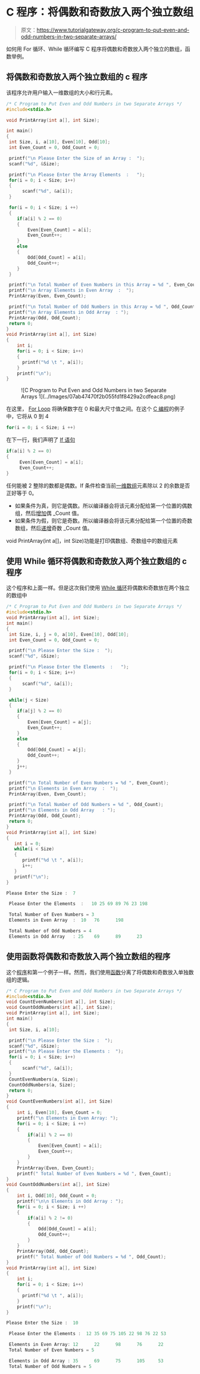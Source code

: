 # C 程序：将偶数和奇数放入两个独立数组

> 原文：<https://www.tutorialgateway.org/c-program-to-put-even-and-odd-numbers-in-two-separate-arrays/>

如何用 For 循环、While 循环编写 C 程序将偶数和奇数放入两个独立的数组，函数举例。

## 将偶数和奇数放入两个独立数组的 c 程序

该程序允许用户输入一维数组的大小和行元素。

```c
/* C Program to Put Even and Odd Numbers in two Separate Arrays */
#include<stdio.h>

void PrintArray(int a[], int Size);

int main()
{
 int Size, i, a[10], Even[10], Odd[10];
 int Even_Count = 0, Odd_Count = 0;

 printf("\n Please Enter the Size of an Array :  ");
 scanf("%d", &Size);

 printf("\n Please Enter the Array Elements  :   ");
 for(i = 0; i < Size; i++)
 {
      scanf("%d", &a[i]);
 }

 for(i = 0; i < Size; i ++)
 {
 	if(a[i] % 2 == 0)
 	{
 		Even[Even_Count] = a[i];
 		Even_Count++;
	}
	else
	{
		Odd[Odd_Count] = a[i];
	 	Odd_Count++;
	}
 }

 printf("\n Total Number of Even Numbers in this Array = %d ", Even_Count);
 printf("\n Array Elements in Even Array  :  ");
 PrintArray(Even, Even_Count);

 printf("\n Total Number of Odd Numbers in this Array = %d ", Odd_Count);
 printf("\n Array Elements in Odd Array  : ");
 PrintArray(Odd, Odd_Count);
 return 0;
}
void PrintArray(int a[], int Size)
{
    int i;		
    for(i = 0; i < Size; i++)
    {
      printf("%d \t ", a[i]);
    }
    printf("\n");
}
```

<figure class="wp-block-image">![C Program to Put Even and Odd Numbers in two Separate Arrays 1](../Images/07ab47470f2b055fd1f8429a2cdfeac8.png)</figure>

在这里， [For Loop](https://www.tutorialgateway.org/for-loop-in-c-programming/) 将确保数字在 0 和最大尺寸值之间。在这个 [C 编程](https://www.tutorialgateway.org/c-programming/)的例子中，它将从 0 到 4

```c
for(i = 0; i < Size; i ++)

```

在下一行，我们声明了 [If 语句](https://www.tutorialgateway.org/if-statement-in-c/ "If Statement in C")

```c
if(a[i] % 2 == 0)
{
     Even[Even_Count] = a[i]; 
     Even_Count++;
}
```

任何能被 2 整除的数都是偶数。If 条件检查当前[一维数组](https://www.tutorialgateway.org/array-in-c/)元素除以 2 的余数是否正好等于 0。

*   如果条件为真，则它是偶数。所以编译器会将该元素分配给第一个位置的偶数组，然后[增加](https://www.tutorialgateway.org/increment-and-decrement-operators-in-c/)偶 _Count 值。
*   如果条件为假，则它是奇数。所以编译器会将该元素分配给第一个位置的奇数数组，然后[递增](https://www.tutorialgateway.org/increment-and-decrement-operators-in-c/)奇数 _Count 值。

void PrintArray(int a[]，int Size)功能是打印偶数组、奇数组中的数组元素

## 使用 While 循环将偶数和奇数放入两个独立数组的 c 程序

这个程序和上面一样。但是这次我们使用 [While 循环](https://www.tutorialgateway.org/while-loop-in-c/)将偶数和奇数放在两个独立的数组中

```c
/* C Program to Put Even and Odd Numbers in two Separate Arrays */
#include<stdio.h>
void PrintArray(int a[], int Size);
int main()
{
 int Size, i, j = 0, a[10], Even[10], Odd[10];
 int Even_Count = 0, Odd_Count = 0;

 printf("\n Please Enter the Size :  ");
 scanf("%d", &Size);

 printf("\n Please Enter the Elements  :   ");
 for(i = 0; i < Size; i++)
 {
      scanf("%d", &a[i]);
 }

 while(j < Size)
 {
 	if(a[j] % 2 == 0)
 	{
 		Even[Even_Count] = a[j];
 		Even_Count++;
	}
	else
	{
		Odd[Odd_Count] = a[j];
	 	Odd_Count++;
	}
	j++;
 }

 printf("\n Total Number of Even Numbers = %d ", Even_Count);
 printf("\n Elements in Even Array  :  ");
 PrintArray(Even, Even_Count);

 printf("\n Total Number of Odd Numbers = %d ", Odd_Count);
 printf("\n Elements in Odd Array   : ");
 PrintArray(Odd, Odd_Count);
 return 0;
}
void PrintArray(int a[], int Size)
{
   int i = 0;		
   while(i < Size)
   {
      printf("%d \t ", a[i]);
      i++;
   }
   printf("\n");
}
```

```c
Please Enter the Size :  7

 Please Enter the Elements  :   10 25 69 89 76 23 198

 Total Number of Even Numbers = 3 
 Elements in Even Array  :  10 	 76 	 198 	 

 Total Number of Odd Numbers = 4 
 Elements in Odd Array   : 25 	 69 	 89 	 23 
```

## 使用函数将偶数和奇数放入两个独立数组的程序

这个[程序](https://www.tutorialgateway.org/c-programming-examples/)和第一个例子一样。然而，我们使用[函数](https://www.tutorialgateway.org/functions-in-c/)分离了将偶数和奇数放入单独数组的逻辑。

```c
/* C Program to Put Even and Odd Numbers in two Separate Arrays */
#include<stdio.h>
void CountEvenNumbers(int a[], int Size);
void CountOddNumbers(int a[], int Size);
void PrintArray(int a[], int Size);
int main()
{
 int Size, i, a[10];

 printf("\n Please Enter the Size :  ");
 scanf("%d", &Size);
 printf("\n Please Enter the Elements :  ");
 for(i = 0; i < Size; i++)
 {
      scanf("%d", &a[i]);
 }
 CountEvenNumbers(a, Size);
 CountOddNumbers(a, Size); 
 return 0;
}
void CountEvenNumbers(int a[], int Size)
{
	int i, Even[10], Even_Count = 0;
	printf("\n Elements in Even Array: ");
	for(i = 0; i < Size; i ++)
	{
	 	if(a[i] % 2 == 0)
 		{
 			Even[Even_Count] = a[i];
 			Even_Count++;
		}
	}
	PrintArray(Even, Even_Count);	
	printf(" Total Number of Even Numbers = %d ", Even_Count);
}
void CountOddNumbers(int a[], int Size)
{
	int i, Odd[10], Odd_Count = 0;
	printf("\n\n Elements in Odd Array : ");
	for(i = 0; i < Size; i ++)
	{
	 	if(a[i] % 2 != 0)
 		{
 			Odd[Odd_Count] = a[i];
 			Odd_Count++;
		}
	}
	PrintArray(Odd, Odd_Count);	
	printf(" Total Number of Odd Numbers = %d ", Odd_Count);
}
void PrintArray(int a[], int Size)
{
	int i;		
 	for(i = 0; i < Size; i++)
  	{
      printf("%d \t ", a[i]);
    }
    printf("\n");
}
```

```c
Please Enter the Size :  10

 Please Enter the Elements :  12 35 69 75 105 22 98 76 22 53

 Elements in Even Array: 12 	 22 	 98 	 76 	 22 	 
 Total Number of Even Numbers = 5 

 Elements in Odd Array : 35 	 69 	 75 	 105 	 53 	 
 Total Number of Odd Numbers = 5
```